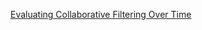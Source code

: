 [Evaluating Collaborative Filtering Over Time](http://www0.cs.ucl.ac.uk/staff/n.lathia/thesis.html)  
